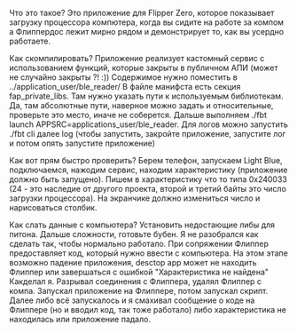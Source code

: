 Что это такое?
Это приложение для Flipper Zerо, которое показывает загрузку процессора компютера, когда вы сидите на работе за компом а Флиппердос лежит мирно рядом и демонстрирует то, как вы усердно работаете.

Как скомпилировать?
Приложение реализует кастомный сервис с использованием функций, которые закрыты в публичном АПИ (может не случайно закрыты ?! :))
Содержимое нужно поместить в ../application_user/ble_reader/
В файле манифста есть секция fap_private_libs. Там нужно указать пути к используемым библиотекам. Да, там абсолютные пути, наверное можно задать и относительные, проверьте это место,
иначе не соберется. Дальше выполняем ./fbt  launch APPSRC=applications_user/ble_reader. Для логов можно запустить ./fbt cli далее log (чтобы запустить, закройте приложение, запустите лог и потом опять запустите приложение)

Как вот прям быстро проверить?
Берем телефон, запускаем Light Blue, подключаемся, нажодим сервис, находим характеристику (приложение должно быть запущено). Пишем в характеристику что то типа 0х240033 (24 - это наследие от другого проекта, второй и третий байты это число загрузки процессора).
На экранчике должно измениться число и нарисоваться столбик.

Как слать данные с компьютера?
Установить недостающие либы для питона.
Дальше сложности, готовьте бубен. Я не разобрался как сделать так, чтобы нормально работало. При сопряжении Флиппер предоставляет код, который нужно ввести с компьютера.
На этом этапе возможно падение приложения, desctop app может не находить Флиппер или завершаться с ошибкой "Характеристика не найдена"
Какделал я. Разрывал соединения с Флиппера, удалял Флиппер с компа. Запускал приложение на Флиппере, потом запускал скрипт. Далее либо всё запускалось и я смахивал сообщение о коде на Флиппере (но и вводил код, так тоже работало) либо характеристика не находилась или
приложение падало.


